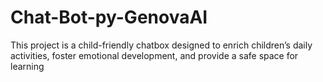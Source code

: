 # Chat-Bot-py-GenovaAI
This project is a child-friendly chatbox designed to enrich children’s daily activities, foster emotional development, and provide a safe space for learning
